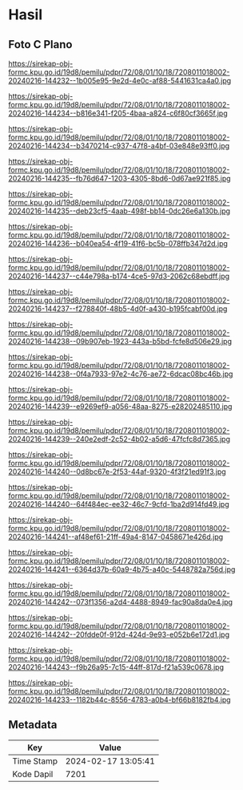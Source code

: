 # Hasil

## Foto C Plano

https://sirekap-obj-formc.kpu.go.id/19d8/pemilu/pdpr/72/08/01/10/18/7208011018002-20240216-144232--1b005e95-9e2d-4e0c-af88-5441631ca4a0.jpg

https://sirekap-obj-formc.kpu.go.id/19d8/pemilu/pdpr/72/08/01/10/18/7208011018002-20240216-144234--b816e341-f205-4baa-a824-c6f80cf3665f.jpg

https://sirekap-obj-formc.kpu.go.id/19d8/pemilu/pdpr/72/08/01/10/18/7208011018002-20240216-144234--b3470214-c937-47f8-a4bf-03e848e93ff0.jpg

https://sirekap-obj-formc.kpu.go.id/19d8/pemilu/pdpr/72/08/01/10/18/7208011018002-20240216-144235--fb76d647-1203-4305-8bd6-0d67ae921f85.jpg

https://sirekap-obj-formc.kpu.go.id/19d8/pemilu/pdpr/72/08/01/10/18/7208011018002-20240216-144235--deb23cf5-4aab-498f-bb14-0dc26e6a130b.jpg

https://sirekap-obj-formc.kpu.go.id/19d8/pemilu/pdpr/72/08/01/10/18/7208011018002-20240216-144236--b040ea54-4f19-41f6-bc5b-078ffb347d2d.jpg

https://sirekap-obj-formc.kpu.go.id/19d8/pemilu/pdpr/72/08/01/10/18/7208011018002-20240216-144237--c44e798a-b174-4ce5-97d3-2062c68ebdff.jpg

https://sirekap-obj-formc.kpu.go.id/19d8/pemilu/pdpr/72/08/01/10/18/7208011018002-20240216-144237--f278840f-48b5-4d0f-a430-b195fcabf00d.jpg

https://sirekap-obj-formc.kpu.go.id/19d8/pemilu/pdpr/72/08/01/10/18/7208011018002-20240216-144238--09b907eb-1923-443a-b5bd-fcfe8d506e29.jpg

https://sirekap-obj-formc.kpu.go.id/19d8/pemilu/pdpr/72/08/01/10/18/7208011018002-20240216-144238--0f4a7933-97e2-4c76-ae72-6dcac08bc46b.jpg

https://sirekap-obj-formc.kpu.go.id/19d8/pemilu/pdpr/72/08/01/10/18/7208011018002-20240216-144239--e9269ef9-a056-48aa-8275-e28202485110.jpg

https://sirekap-obj-formc.kpu.go.id/19d8/pemilu/pdpr/72/08/01/10/18/7208011018002-20240216-144239--240e2edf-2c52-4b02-a5d6-47fcfc8d7365.jpg

https://sirekap-obj-formc.kpu.go.id/19d8/pemilu/pdpr/72/08/01/10/18/7208011018002-20240216-144240--0d8bc67e-2f53-44af-9320-4f3f21ed91f3.jpg

https://sirekap-obj-formc.kpu.go.id/19d8/pemilu/pdpr/72/08/01/10/18/7208011018002-20240216-144240--64f484ec-ee32-46c7-9cfd-1ba2d914fd49.jpg

https://sirekap-obj-formc.kpu.go.id/19d8/pemilu/pdpr/72/08/01/10/18/7208011018002-20240216-144241--af48ef61-21ff-49a4-8147-0458671e426d.jpg

https://sirekap-obj-formc.kpu.go.id/19d8/pemilu/pdpr/72/08/01/10/18/7208011018002-20240216-144241--6364d37b-60a9-4b75-a40c-5448782a756d.jpg

https://sirekap-obj-formc.kpu.go.id/19d8/pemilu/pdpr/72/08/01/10/18/7208011018002-20240216-144242--073f1356-a2d4-4488-8949-fac90a8da0e4.jpg

https://sirekap-obj-formc.kpu.go.id/19d8/pemilu/pdpr/72/08/01/10/18/7208011018002-20240216-144242--20fdde0f-912d-424d-9e93-e052b6e172d1.jpg

https://sirekap-obj-formc.kpu.go.id/19d8/pemilu/pdpr/72/08/01/10/18/7208011018002-20240216-144243--f9b26a95-7c15-44ff-817d-f21a539c0678.jpg

https://sirekap-obj-formc.kpu.go.id/19d8/pemilu/pdpr/72/08/01/10/18/7208011018002-20240216-144233--1182b44c-8556-4783-a0b4-bf66b8182fb4.jpg


## Metadata

| Key        | Value               |
| ---------- | ------------------- |
| Time Stamp | 2024-02-17 13:05:41 |
| Kode Dapil | 7201                |



